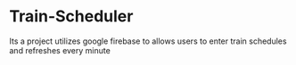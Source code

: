 # Train-Scheduler
Its a project utilizes google firebase to allows users to enter train schedules and refreshes every minute 
